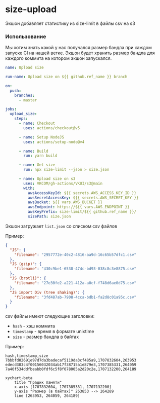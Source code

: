 # size-upload

Экшон добавляет статистику из size-limit в файлы csv на s3

### Использование
Мы хотим знать какой у нас получался размер бандла при каждом запуске CI на нашей ветке. Экшон будет хранить размер бандла для каждого коммита на котором экшон запускался.
```yml
name: Upload size

run-name: Upload size on ${{ github.ref_name }} branch

on:
  push:
    branches:
      - master

jobs:
  upload_size:
    steps:
      - name: Checkout
        uses: actions/checkout@v5

      - name: Setup NodeJS
        uses: actions/setup-node@v4

      - name: Build
        run: yarn build

      - name: Get size
        run: npx size-limit --json > size.json

      - name: Upload size on s3
        uses: VKCOM/gh-actions/VKUI/s3@main
        with:
          awsAccessKeyId: ${{ secrets.AWS_ACCESS_KEY_ID }}
          awsSecretAccessKey: ${{ secrets.AWS_SECRET_KEY }}
          awsBucket: ${{ vars.AWS_BUCKET }}
          awsEndpoint: https://${{ vars.AWS_ENDPOINT }}
          awsKeyPrefix: size-limit/${{ github.ref_name }}/
          sizePath: size.json
```

Экшон загружает `list.json` со списком csv файлов

Пример:

```json
{
  "JS": {
    "filename": "2957772e-40c2-4816-aa9d-16c65b57dfc1.csv"
  },
  "JS (gzip)": {
    "filename": "430c9be1-6538-474c-bd93-038c8c3e8875.csv"
  },
  "JS (brotli)": {
    "filename": "27e30fe2-a221-412a-a0cf-f748d6ae0d75.csv"
  },
  "JS import Div (tree shaking)": {
    "filename": "3fd487ab-7908-4cca-bdb1-fa2d8c01a95c.csv"
  }
}
```

csv файлы имеют следующие заголовки:

- `hash` - хэш коммита
- `timestamp` - время в формате unixtime
- `size` - размер бандла в байтах

Пример:

```csv
hash,timestamp,size
7bbbfd02691e97d7da3badecaf5119da3cf485a9,1707832604,263953
edecd303c4f00156032034ab17f38715a1e879e3,1707385331,264059
7a40f534ddfbeabb0fdf6c5f8f078005a2d20c2e,1707132200,264189
```

```mermaid
xychart-beta
    title "График памяти"
    x-axis [1707832604, 1707385331, 1707132200]
    y-axis "Размер (в байтах)" 263853 --> 264289
    line [263953, 264059, 264189]
```
